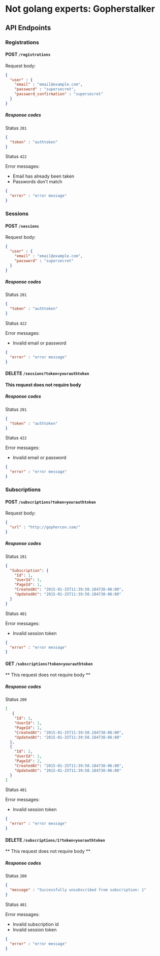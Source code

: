# Not golang experts: Gopherstalker

## API Endpoints

### Registrations

#### POST `/registrations`

Request body:

``` json
{
  "user" : {
    "email" : "email@example.com",
    "password" : "supersecret",
    "password_confirmation" : "supersecret"
  }
}
```

##### Response codes

Status `201`

``` json
{
  "token" : "authtoken"
}
```

Status `422`

Error messages:

* Email has already been taken
* Passwords don't match

```json
{
  "error" : "error message"
}
```

### Sessions

#### POST `/sessions`

Request body:

``` json
{
  "user" : {
    "email" : "email@example.com",
    "password" : "supersecret"
  }
}
```

##### Response codes

Status `201`

``` json
{
  "token" : "authtoken"
}
```

Status `422`

Error messages:

* Invalid email or password

```json
{
  "error" : "error message"
}
```

#### DELETE `/sessions?token=yourauthtoken`

**This request does not require body**

##### Response codes

Status `201`

``` json
{
  "token" : "authtoken"
}
```

Status `422`

Error messages:

* Invalid email or password

```json
{
  "error" : "error message"
}
```

### Subscriptions

#### POST `/subscriptions?token=yourauthtoken`

Request body:

``` json
{
  "url" : "http://gophercon.com/"
}
```

##### Response codes

Status `201`

``` json
{
  "Subscription": {
    "Id": 1,
    "UserId": 1,
    "PageId": 1,
    "CreatedAt": "2015-01-25T11:39:50.184738-06:00",
    "UpdatedAt": "2015-01-25T11:39:50.184738-06:00"
  }
}
```

Status `401`

Error messages:

* Invalid session token

```json
{
  "error" : "error message"
}
```

#### GET `/subscriptions?token=yourauthtoken`

** This request does not require body **

##### Response codes

Status `200`

``` json
[
   {
    "Id": 1,
    "UserId": 1,
    "PageId": 1,
    "CreatedAt": "2015-01-25T11:39:50.184738-06:00",
    "UpdatedAt": "2015-01-25T11:39:50.184738-06:00"
  },
  {
    "Id": 2,
    "UserId": 1,
    "PageId": 2,
    "CreatedAt": "2015-01-25T11:39:50.184738-06:00",
    "UpdatedAt": "2015-01-25T11:39:50.184738-06:00"
  }
]
```

Status `401`

Error messages:

* Invalid session token

```json
{
  "error" : "error message"
}
```

#### DELETE `/subscriptions/1?token=yourauthtoken`

** This request does not require body **

##### Response codes

Status `200`

``` json
{
  "message" : "Successfully unsubscribed from subscription: 1"
}
```

Status `401`

Error messages:

* Invalid subscription id
* Invalid session token

```json
{
  "error" : "error message"
}
```
